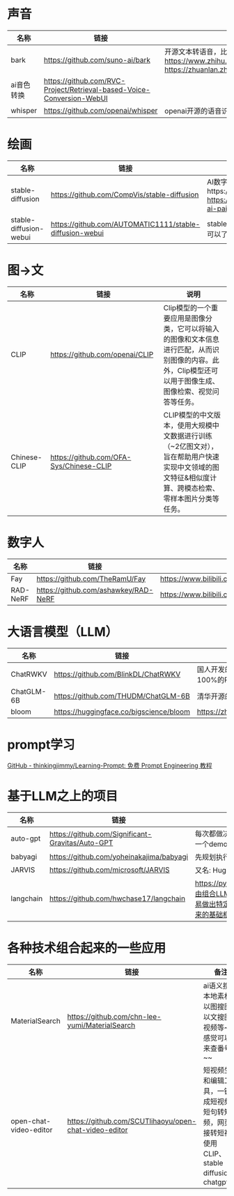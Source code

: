 # 声音

| 名称  | 链接  | 说明  |
| --- | --- | --- |
| bark | https://github.com/suno-ai/bark | 开源文本转语音，比较推荐<br/>https://www.zhihu.com/zvideo/1634269172917153793<br/>https://zhuanlan.zhihu.com/p/626243960 |
| ai音色转换 | https://github.com/RVC-Project/Retrieval-based-Voice-Conversion-WebUI |     |
| whisper | https://github.com/openai/whisper | openai开源的语音识别 |

# 绘画

| 名称  | 链接  | 说明  |
| --- | --- | --- |
| stable-diffusion | https://github.com/CompVis/stable-diffusion | AI数字绘画https://zhuanlan.zhihu.com/p/560226367 <br>https://github.com/hua1995116/awesome-ai-painting |
| stable-diffusion-webui | https://github.com/AUTOMATIC1111/stable-diffusion-webui | stable-diffusion的web客户端，直接用这个就可以了 |

# 图->文

| 名称  | 链接  | 说明  |
| --- | --- | --- |
| CLIP | https://github.com/openai/CLIP | Clip模型的一个重要应用是图像分类，它可以将输入的图像和文本信息进行匹配，从而识别图像的内容。此外，Clip模型还可以用于图像生成、图像检索、视觉问答等任务。 |
| Chinese-CLIP | https://github.com/OFA-Sys/Chinese-CLIP | CLIP模型的中文版本，使用大规模中文数据进行训练（~2亿图文对），旨在帮助用户快速实现中文领域的图文特征&相似度计算、跨模态检索、零样本图片分类等任务。 |

# 数字人

| 名称  | 链接  | 说明  |
| --- | --- | --- |
| Fay | https://github.com/TheRamU/Fay | https://www.bilibili.com/video/BV1Dg4y1V7pn/ |
| RAD-NeRF | https://github.com/ashawkey/RAD-NeRF | https://www.bilibili.com/video/BV1rm4y1C7C4/ |

# 大语言模型（LLM）

| 名称  | 链接  | 备注  |
| --- | --- | --- |
| ChatRWKV | https://github.com/BlinkDL/ChatRWKV | 国人开发的，类似ChatGPT，但底层是100%的RNN（循环神经网络） |
| ChatGLM-6B | https://github.com/THUDM/ChatGLM-6B | 清华开源的 |
| bloom | https://huggingface.co/bigscience/bloom | https://zhuanlan.zhihu.com/p/603518061 |

# prompt学习

[GitHub - thinkingjimmy/Learning-Prompt: 免费 Prompt Engineering 教程](https://github.com/thinkingjimmy/Learning-Prompt)

# 基于LLM之上的项目

| 名称  | 链接  | 备注  |
| --- | --- | --- |
| auto-gpt | https://github.com/Significant-Gravitas/Auto-GPT | 每次都做决策，从给出的命令列表中选择一个执行，有点类似贪心算法；它更像是一个demo，给大家指明了一条使用大模型的新道路 |
| babyagi | https://github.com/yoheinakajima/babyagi | 先规划执行步骤，再顺序执行 |
| JARVIS | https://github.com/microsoft/JARVIS | 又名: HuggingGPT。先做任务规划，再执行，可以使用HugingFace上的模型 |
| langchain | https://github.com/hwchase17/langchain | https://python.langchain.com/en/latest/use_cases/question_answering.html 自由组合LLM，也对接了向量数据库、autogpt、babyagi等，基于这个项目可以很容易做出特定文档的QA机器人、DND角色扮演游戏等等。个人感觉langchain会是未来的基础框架 |

# 各种技术组合起来的一些应用

| 名称  | 链接  | 备注  |
| --- | --- | --- |
| MaterialSearch | https://github.com/chn-lee-yumi/MaterialSearch | ai语义搜索本地素材，以图搜图，以文搜图搜视频等~~ 感觉可以用来查番号~~ |
| open-chat-video-editor | https://github.com/SCUTlihaoyu/open-chat-video-editor | 短视频生成和编辑工具，一键生成短视频，短句转短视频，网页链接转短视频<br/>使用CLIP、stable diffusion、chatgpt |
